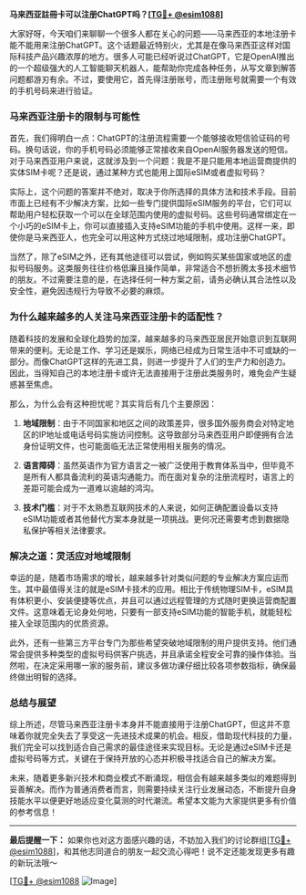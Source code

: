 **马来西亚註冊卡可以注册ChatGPT吗？[[TG💪+ @esim1088](https://t.me/s/esim1088)]**

大家好呀，今天咱们来聊聊一个很多人都在关心的问题——马来西亚的本地注册卡能不能用来注册ChatGPT。这个话题最近特别火，尤其是在像马来西亚这样对国际科技产品兴趣浓厚的地方。很多人可能已经听说过ChatGPT，它是OpenAI推出的一个超级强大的人工智能聊天机器人，能帮助你完成各种任务，从写文章到解答问题都游刃有余。不过，要使用它，首先得注册账号，而注册账号就需要一个有效的手机号码来进行验证。

### **马来西亚注册卡的限制与可能性**

首先，我们得明白一点：ChatGPT的注册流程需要一个能够接收短信验证码的号码。换句话说，你的手机号码必须能够正常接收来自OpenAI服务器发送的短信。对于马来西亚用户来说，这就涉及到一个问题：我是不是只能用本地运营商提供的实体SIM卡呢？还是说，通过某种方式也能用上国际eSIM或者虚拟号码？

实际上，这个问题的答案并不绝对，取决于你所选择的具体方法和技术手段。目前市面上已经有不少解决方案，比如一些专门提供国际eSIM服务的平台，它们可以帮助用户轻松获取一个可以在全球范围内使用的虚拟号码。这些号码通常绑定在一个小巧的eSIM卡上，你可以直接插入支持eSIM功能的手机中使用。这样一来，即使你是马来西亚人，也完全可以用这种方式绕过地域限制，成功注册ChatGPT。

当然了，除了eSIM之外，还有其他途径可以尝试，例如购买某些国家或地区的虚拟号码服务。这类服务往往价格低廉且操作简单，非常适合不想折腾太多技术细节的朋友。不过需要注意的是，在选择任何一种方案之前，请务必确认其合法性以及安全性，避免因违规行为导致不必要的麻烦。

### **为什么越来越多的人关注马来西亚注册卡的适配性？**

随着科技的发展和全球化趋势的加深，越来越多的马来西亚居民开始意识到互联网带来的便利。无论是工作、学习还是娱乐，网络已经成为日常生活中不可或缺的一部分。而像ChatGPT这样的先进工具，则进一步提升了人们的生产力和创造力。因此，当得知自己的本地注册卡或许无法直接用于注册此类服务时，难免会产生疑惑甚至焦虑。

那么，为什么会有这种担忧呢？其实背后有几个主要原因：

1. **地域限制**：由于不同国家和地区之间的政策差异，很多国外服务商会对特定地区的IP地址或电话号码实施访问控制。这导致部分马来西亚用户即便拥有合法身份证明文件，也可能面临无法正常使用相关服务的情况。
   
2. **语言障碍**：虽然英语作为官方语言之一被广泛使用于教育体系当中，但毕竟不是所有人都具备流利的英语沟通能力。而在面对复杂的注册流程时，语言上的差距可能会成为一道难以逾越的鸿沟。

3. **技术门槛**：对于不太熟悉互联网技术的人来说，如何正确配置设备以支持eSIM功能或者其他替代方案本身就是一项挑战。更何况还需要考虑到数据隐私保护等相关法律要求。

### **解决之道：灵活应对地域限制**

幸运的是，随着市场需求的增长，越来越多针对类似问题的专业解决方案应运而生。其中最值得关注的就是eSIM卡技术的应用。相比于传统物理SIM卡，eSIM具有体积更小、安装便捷等优点，并且可以通过远程管理的方式随时更换运营商配置文件。这意味着无论身处何地，只要有一部支持eSIM功能的智能手机，就能轻松接入全球范围内的优质资源。

此外，还有一些第三方平台专门为那些希望突破地域限制的用户提供支持。他们通常会提供多种类型的虚拟号码供客户挑选，并且承诺全程安全可靠的操作体验。当然啦，在决定采用哪一家的服务前，建议多做功课仔细比较各项参数指标，确保最终做出明智的选择。

### **总结与展望**

综上所述，尽管马来西亚注册卡本身并不能直接用于注册ChatGPT，但这并不意味着你就完全失去了享受这一先进技术成果的机会。相反，借助现代科技的力量，我们完全可以找到适合自己需求的最佳途径来实现目标。无论是通过eSIM卡还是虚拟号码等方式，关键在于保持开放的心态并积极寻找适合自己的解决方案。

未来，随着更多新兴技术和商业模式不断涌现，相信会有越来越多类似的难题得到妥善解决。而作为普通消费者而言，则需要持续关注行业发展动态，不断提升自身技能水平以便更好地适应变化莫测的时代潮流。希望本文能为大家提供更多有价值的参考信息！

---

**最后提醒一下：** 如果你也对这方面感兴趣的话，不妨加入我们的讨论群组[[TG💪+ @esim1088](https://t.me/s/esim1088)]，和其他志同道合的朋友一起交流心得吧！说不定还能发现更多有趣的新玩法哦～

[[TG💪+ @esim1088](https://t.me/s/esim1088) ![Image](https://i.postimg.cc/4NQfJmqS/Snipaste-2025-05-13-00-14-12.png)]